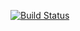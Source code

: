 [![Build Status](https://travis-ci.org/sahilbansal7/cs110temp.svg?branch=master)](https://travis-ci.org/sahilbansal7/cs110temp)
